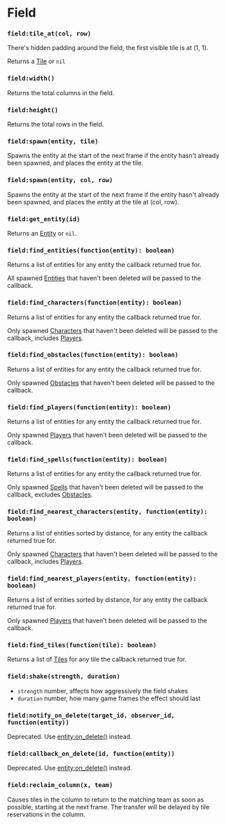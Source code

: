 # Field

### `field:tile_at(col, row)`

There's hidden padding around the field, the first visible tile is at (1, 1).

Returns a [Tile](/client/lua-api/field-api/tile) or `nil`

### `field:width()`

Returns the total columns in the field.

### `field:height()`

Returns the total rows in the field.

### `field:spawn(entity, tile)`

Spawns the entity at the start of the next frame if the entity hasn't already been spawned, and places the entity at the tile.

### `field:spawn(entity, col, row)`

Spawns the entity at the start of the next frame if the entity hasn't already been spawned, and places the entity at the tile at (col, row).

### `field:get_entity(id)`

Returns an [Entity](/client/lua-api/entity-api/entity) or `nil`.

### `field:find_entities(function(entity): boolean)`

Returns a list of entities for any entity the callback returned true for.

All spawned [Entities](/client/lua-api/entity-api/entity) that haven't been deleted will be passed to the callback.

### `field:find_characters(function(entity): boolean)`

Returns a list of entities for any entity the callback returned true for.

Only spawned [Characters](/client/lua-api/entity-api/character) that haven't been deleted will be passed to the callback, includes [Players](/client/lua-api/entity-api/player).

### `field:find_obstacles(function(entity): boolean)`

Returns a list of entities for any entity the callback returned true for.

Only spawned [Obstacles](/client/lua-api/entity-api/obstacle) that haven't been deleted will be passed to the callback.

### `field:find_players(function(entity): boolean)`

Returns a list of entities for any entity the callback returned true for.

Only spawned [Players](/client/lua-api/entity-api/player) that haven't been deleted will be passed to the callback.

### `field:find_spells(function(entity): boolean)`

Returns a list of entities for any entity the callback returned true for.

Only spawned [Spells](/client/lua-api/entity-api/spell) that haven't been deleted will be passed to the callback, excludes [Obstacles](/client/lua-api/entity-api/obstacle).

### `field:find_nearest_characters(entity, function(entity): boolean)`

Returns a list of entities sorted by distance, for any entity the callback returned true for.

Only spawned [Characters](/client/lua-api/entity-api/character) that haven't been deleted will be passed to the callback, includes [Players](/client/lua-api/entity-api/player).

### `field:find_nearest_players(entity, function(entity): boolean)`

Returns a list of entities sorted by distance, for any entity the callback returned true for.

Only spawned [Players](/client/lua-api/entity-api/player) that haven't been deleted will be passed to the callback.

### `field:find_tiles(function(tile): boolean)`

Returns a list of [Tiles](/client/lua-api/field-api/tile) for any tile the callback returned true for.

### `field:shake(strength, duration)`

- `strength` number, affects how aggressively the field shakes
- `duration` number, how many game frames the effect should last

### `field:notify_on_delete(target_id, observer_id, function(entity))`

Deprecated. Use [entity:on_delete()](/client/lua-api/entity-api/entity#entityon_deletefunctionentity) instead.

### `field:callback_on_delete(id, function(entity))`

Deprecated. Use [entity:on_delete()](/client/lua-api/entity-api/entity#entityon_deletefunctionentity) instead.

### `field:reclaim_column(x, team)`

Causes tiles in the column to return to the matching team as soon as possible, starting at the next frame. The transfer will be delayed by tile reservations in the column.
